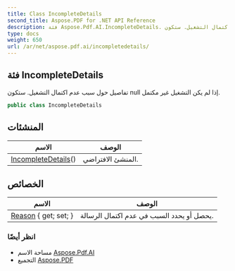 ```yaml
---
title: Class IncompleteDetails
second_title: Aspose.PDF for .NET API Reference
description: فئة Aspose.Pdf.AI.IncompleteDetails. تفاصيل حول سبب عدم اكتمال التشغيل. ستكون null إذا لم يكن التشغيل غير مكتمل
type: docs
weight: 650
url: /ar/net/aspose.pdf.ai/incompletedetails/
---
```

## فئة IncompleteDetails

تفاصيل حول سبب عدم اكتمال التشغيل. ستكون null إذا لم يكن التشغيل غير مكتمل.

```csharp
public class IncompleteDetails
```

## المنشئات

| الاسم | الوصف |
| --- | --- |
| [IncompleteDetails](incompletedetails/)() | المنشئ الافتراضي. |

## الخصائص

| الاسم | الوصف |
| --- | --- |
| [Reason](../../aspose.pdf.ai/incompletedetails/reason/) { get; set; } | يحصل أو يحدد السبب في عدم اكتمال الرسالة. |

### انظر أيضًا

* مساحة الاسم [Aspose.Pdf.AI](../../aspose.pdf.ai/)
* التجميع [Aspose.PDF](../../)